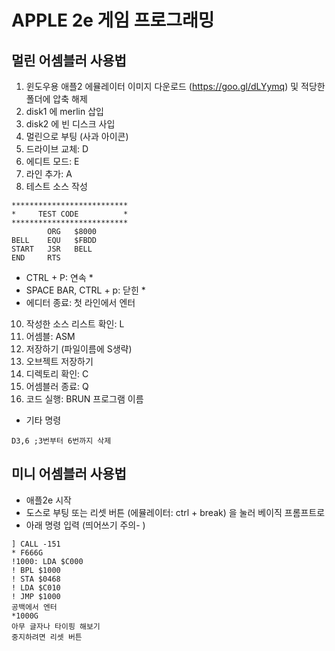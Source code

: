 # APPLE 2e 게임 프로그래밍

## 멀린 어셈블러 사용법
1. 윈도우용 애플2 에뮬레이터 이미지 다운로드 (https://goo.gl/dLYymq) 및 적당한 폴더에 압축 해제
2. disk1 에 merlin 삽입
3. disk2 에 빈 디스크 사입
4. 멀린으로 부팅 (사과 아이콘)
6. 드라이브 교체: D
7. 에디트 모드: E
8. 라인 추가: A
9. 테스트 소스 작성
```
**************************
*     TEST CODE          *
**************************
        ORG   $8000
BELL    EQU   $FBDD
START   JSR   BELL
END     RTS     
```
* CTRL + P: 연속 *
* SPACE BAR, CTRL + p: 닫힌 *
* 에디터 종료: 첫 라인에서 엔터

10. 작성한 소스 리스트 확인: L
11. 어셈블: ASM
12. 저장하기 (파일이름에 S생략)
13. 오브젝트 저장하기
14. 디렉토리 확인: C
15. 어셈블러 종료: Q
16. 코드 실행: BRUN 프로그램 이름
- 기타 명령
```
D3,6 ;3번부터 6번까지 삭제
```

## 미니 어셈블러 사용법
- 애플2e 시작
- 도스로 부팅 또는 리셋 버튼 (에뮬레이터: ctrl + break) 을 눌러 베이직 프롬프트로
- 아래 명령 입력 (띄어쓰기 주의- )
```
] CALL -151
* F666G
!1000: LDA $C000
! BPL $1000
! STA $0468
! LDA $C010
! JMP $1000
공백에서 엔터
*1000G
아무 글자나 타이핑 해보기
중지하려면 리셋 버튼
```
